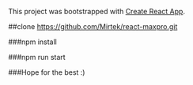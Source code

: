 This project was bootstrapped with [Create React App](https://github.com/facebook/create-react-app).


##clone https://github.com/Mirtek/react-maxpro.git

###npm install

###npm run start

###Hope for the best :)
